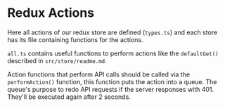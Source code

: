 # Redux Actions

Here all actions of our redux store are defined (`types.ts`) and each store has its file containing functions for the
actions.

`all.ts` contains useful functions to perform actions like the `defaultGet()` described in `src/store/readme.md`.

Action functions that perform API calls should be called via the `performAction()` function, this function puts the
action into a queue.
The queue's purpose to redo API requests if the server responses with 401. They'll be executed again after 2 seconds.  